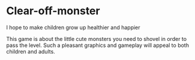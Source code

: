 # Clear-off-monster
I hope to make children grow up healthier and happier

This game is about the little cute monsters you need to shovel in order to pass the level. Such a pleasant graphics and gameplay will appeal to both children and adults.

